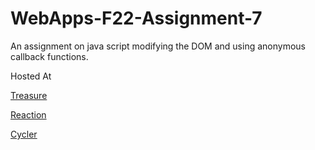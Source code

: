 # WebApps-F22-Assignment-7
An assignment on java script modifying the DOM and using anonymous callback functions.

Hosted At

[Treasure](https://44-563-web-apps-f22.github.io/44563-webapps-assignment-7-srinidhi1404/treasure.html)

[Reaction](https://44-563-web-apps-f22.github.io/44563-webapps-assignment-7-srinidhi1404/reaction.html)

[Cycler](https://44-563-web-apps-f22.github.io/44563-webapps-assignment-7-srinidhi1404/cycler.html)